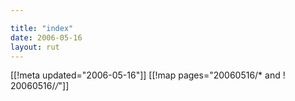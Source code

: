 ```yaml
---

title: "index"
date: 2006-05-16
layout: rut
---
```


[[!meta updated="2006-05-16"]]
[[!map pages="20060516/* and ! 20060516/*/*"]]

